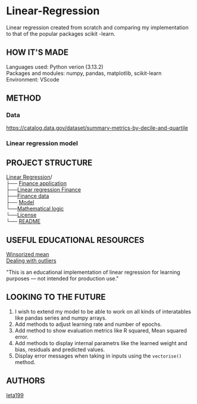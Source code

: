 # Linear-Regression
Linear regression created from scratch and comparing my implementation to that of the popular packages  scikit -learn. 


## HOW IT'S MADE 

Languages used: Python verion (3.13.2)  
Packages and modules: numpy, pandas, matplotlib, scikit-learn  
Environment: VScode  

## METHOD 
### Data  
https://catalog.data.gov/dataset/summary-metrics-by-decile-and-quartile
### Linear regression model 


 ## PROJECT STRUCTURE      
[Linear Regression](https://github.com/leta199/Linear-Regression)/  
├── [Finance application](https://github.com/leta199/Linear-Regression/tree/main/finance_application)    
         ├──[Linear regression Finance](https://github.com/leta199/Linear-Regression/blob/main/finance_application/Linear_Regression_Finance.ipynb)  
         ├──[Finance data](https://github.com/leta199/Linear-Regression/blob/main/finance_application/finance_data.csv)    
├── [Model](https://github.com/leta199/Linear-Regression/blob/main/model/Linear_Regression.ipynb)      
     └──[Mathematical logic](https://github.com/leta199/Linear-Regression/blob/main/model/Mathematical%20logic.pdf)    
└──[License](https://github.com/leta199/Linear-Regression/blob/main/LICENSE)   
└── [README](https://github.com/leta199/Linear-Regression/blob/main/README.md)  


## USEFUL EDUCATIONAL RESOURCES    
[Winsorized mean](https://www.datacamp.com/tutorial/winsorized-mean)   
[Dealing with outliers](https://www.analyticsvidhya.com/blog/2022/09/dealing-with-outliers-using-the-iqr-method/)

"This is an educational implementation of linear regression for learning purposes — not intended for production use."
## LOOKING TO THE FUTURE  
1) I wish to extend my model to be able to work on all kinds of interatables like pandas series and numpy arrays.
2) Add methods to adjust learning rate and number of epochs.
3) Add method to show evaluation metrics like R squared, Mean squared error. 
4) Add methods to display internal parametrs like the learned weight and bias, residuals and predicted values.
5) Display error messages when taking in inputs using the `vectorise()` method.
   
## AUTHORS 
[leta199](https://github.com/leta199)
